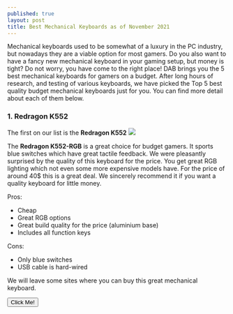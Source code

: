 ```yaml
---
published: true
layout: post
title: Best Mechanical Keyboards as of November 2021
---
```

Mechanical keyboards used to be somewhat of a luxury in the PC industry, but nowadays they are a viable option for most gamers. Do you also want to have a fancy new mechanical keyboard in your gaming setup, but money is tight? Do not worry, you have come to the right place! DAB brings you the 5 best mechanical keyboards for gamers on a budget. After long hours of research, and testing of various keyboards, we have picked the Top 5 best quality budget mechanical keyboards just for you. You can find more detail about each of them below. 

### 1. Redragon K552
The first on our list is the **Redragon K552**
![]({{site.baseurl}}/images/Redragon-K552.jpg)

The **Redragon K552-RGB** is a great choice for budget gamers. It sports blue switches which have great tactile feedback. We were pleasantly surprised by the quality of this keyboard for the price. You get great RGB lighting which not even some more expensive models have. For the price of around 40$ this is a great deal. We sincerely recommend it if you want a quality keyboard for little money.

Pros:
- Cheap
- Great RGB options
- Great build quality for the price (aluminium base)
- Includes all function keys

Cons:
- Only blue switches
- USB cable is hard-wired

We will leave some sites where you can buy this great mechanical keyboard.

<button type="button">Click Me!</button> 
